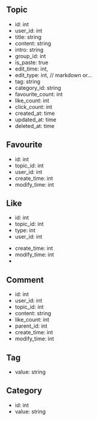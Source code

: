 
## Topic

* id: int
* user_id: int
* title: string
* content: string
* intro: string
* group_id: int
* is_paste: true
* edit_time: int,
* edit_type: int, // markdown or...
* tag: string
* category_id: string
* favourite_count: int
* like_count: int
* click_count: int 
* created_at: time
* updated_at: time
* deleted_at: time



## Favourite

* id: int
* topic_id: int
* user_id: int
* create_time: int
* modify_time: int

## Like

* id: int
* topic_id: int
* type: int
* user_id: int

- create_time: int
- modify_time: int
- 

## Comment

* id: int
* user_id: int
* topic_id: int
* content: string
* like_count: int
* parent_id: int
* create_time: int
* modify_time: int



## Tag

* value: string



## Category

* id: int
* value: string